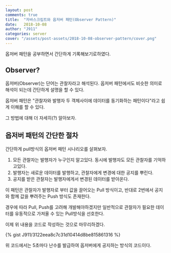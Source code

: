 ```yaml
---
layout: post
comments: true
title:  "자바스크립트와 옵저버 패턴(Observer Pattern)"
date:   2018-10-08
author: "J911"
categories: server
cover: "/assets/post-assets/2018-10-08-observer-pattern/cover.png"
---
```

옵저버 패턴을 공부하면서 간단하게 기록해보기로하였다.

## Observer?
옵저버(Observer)는 단어는 관찰자라고 해석된다. 옵저버 패턴에서도 비슷한 의미로 해석이 되는데 간단하게 설명을 할 수 있다.

옵저버 패턴은 "관찰자와 발행자 두 객체사이에 데이터를 동기화하는 패턴이다"라고 쉽게 이해를 할 수 있다.

그 방법에 대해 더 자세히(?) 알아보자.

## 옵저버 패턴의 간단한 절차
간단하게 pull방식의 옵저버 패턴 시나리오를 살펴보자.

1. 모든 관찰자는 발행자가 누구인지 알고있다. 동시에 발행자도 모든 관찰자를 기억하고있다.
2. 발행자는 새로운 데이터를 발행하고, 관찰자에게 변경에 대한 공지를 뿌린다.
3. 공지를 받은 관찰자는 발행자에게서 변경된 데이터를 받아온다.

이 패턴은 관찰자가 발행자로 부터 값을 끌어오는 Pull 방식이고,
반대로 2번에서 공지와 함께 값을 뿌려주는 Push 방식도 존재한다.

경우에 따라 Pull, Push를 고려해 개발해야하겠지만 일반적으로 관찰자가 필요한 데이터를 유동적으로 가져올 수 있는 Pull방식을 선호한다.

이제 위 내용을 코드로 작성하는 것으로 마무리하겠다.

{% gist J911/3122eea8c7c31d10414d8be815861316 %}

위 코드에서는 5초마다 난수를 발급하여 옵저버에게 공지하는 방식의 코드이다.